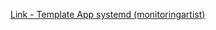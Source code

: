 [Link - Template App systemd (monitoringartist)](https://github.com/monitoringartist/zabbix-systemd-monitoring)
